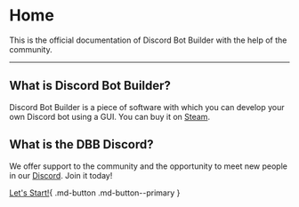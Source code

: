 <meta content="Discord Bot Builder Documentation" property="og:title" />
<meta content="This Page will explain how to use Discord Bot Builder, also includes Tutorials how to use Special Functions!" property="og:description" />
<meta content="https://xcrafttm.github.io/DBBBlocks" property="og:url" />
<meta content="https://xcrafttm.github.io/DBBBlocks/assets/favicon.png" property="og:image" />
<meta content="#292e4a" data-react-helmet="true" name="theme-color" />
<script src="https://www.steamwidgets.com/api/resource/query?type=js&module=app&version=v1"></script>

# Home

This is the official documentation of Discord Bot Builder with the help of the community.
***

## What is Discord Bot Builder?
Discord Bot Builder is a piece of software with which you can develop your own Discord bot using a GUI. You can buy it on [Steam](https://store.steampowered.com/app/1119570/Discord_Bot_Builder/). 

## What is the DBB Discord?
We offer support to the community and the opportunity to meet new people in our [Discord](https://discord.gg/PAzxTDw). Join it today!

[Let's Start!](gettingstarted.md){ .md-button .md-button--primary }

<steam-app appid="1119570" onlinecount=":count Players" author=:developer></steam-app>

